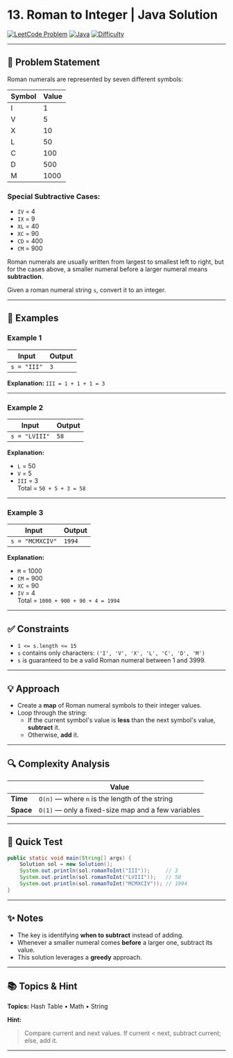 # 13. Roman to Integer | Java Solution

[![LeetCode Problem](https://img.shields.io/badge/LeetCode-13.%20Roman%20to%20Integer-blue)](https://leetcode.com/problems/roman-to-integer/)
[![Java](https://img.shields.io/badge/Language-Java-orange)](https://www.java.com/)
[![Difficulty](https://img.shields.io/badge/Difficulty-Easy-brightgreen)]()

---

## 🧩 Problem Statement  

Roman numerals are represented by seven different symbols:

| Symbol | Value |
|--------|-------|
| I | 1 |
| V | 5 |
| X | 10 |
| L | 50 |
| C | 100 |
| D | 500 |
| M | 1000 |

### Special Subtractive Cases:
- `IV` = 4  
- `IX` = 9  
- `XL` = 40  
- `XC` = 90  
- `CD` = 400  
- `CM` = 900  

Roman numerals are usually written from largest to smallest left to right, but for the cases above, a smaller numeral before a larger numeral means **subtraction**.

Given a roman numeral string `s`, convert it to an integer.

---

## 🧠 Examples  

### Example 1  

| Input | Output |
|-------|--------|
| `s = "III"` | `3` |

**Explanation:** `III = 1 + 1 + 1 = 3`

---

### Example 2  

| Input | Output |
|-------|--------|
| `s = "LVIII"` | `58` |

**Explanation:**  
- `L` = 50  
- `V` = 5  
- `III` = 3  
Total = `50 + 5 + 3 = 58`

---

### Example 3  

| Input | Output |
|-------|--------|
| `s = "MCMXCIV"` | `1994` |

**Explanation:**  
- `M` = 1000  
- `CM` = 900  
- `XC` = 90  
- `IV` = 4  
Total = `1000 + 900 + 90 + 4 = 1994`

---

## ✅ Constraints  

- `1 <= s.length <= 15`
- `s` contains only characters: `('I', 'V', 'X', 'L', 'C', 'D', 'M')`
- `s` is guaranteed to be a valid Roman numeral between 1 and 3999.

---

## 💡 Approach  

- Create a **map** of Roman numeral symbols to their integer values.
- Loop through the string:
  - If the current symbol's value is **less** than the next symbol's value, **subtract** it.
  - Otherwise, **add** it.

---

## 🔍 Complexity Analysis  

|                | Value |
|----------------|-------|
| **Time**       | `O(n)` — where `n` is the length of the string |
| **Space**      | `O(1)` — only a fixed-size map and a few variables |

---

## 🧪 Quick Test  

```java
public static void main(String[] args) {
    Solution sol = new Solution();
    System.out.println(sol.romanToInt("III"));     // 3
    System.out.println(sol.romanToInt("LVIII"));   // 58
    System.out.println(sol.romanToInt("MCMXCIV")); // 1994
}
```

---

## ✨ Notes  

- The key is identifying **when to subtract** instead of adding.
- Whenever a smaller numeral comes **before** a larger one, subtract its value.
- This solution leverages a **greedy** approach.

---

## 📚 Topics & Hint  

**Topics:** Hash Table • Math • String  

**Hint:**  
> Compare current and next values. If current < next, subtract current; else, add it.

---
